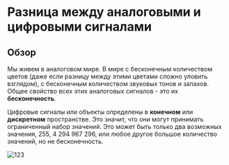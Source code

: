 # Разница между аналоговыми и цифровыми сигналами
## Обзор
Мы живем в аналоговом мире. В мире с бесконечным количеством цветов (даже если разницу между этими цветами сложно уловить взглядом), с бесконечным количеством звуковых тонов и запахов.
Общее свойство всех этих аналоговых сигналов - это их **бесконечность**.

Цифровые сигналы или объекты определены в **конечном** или **дискретном** пространстве. Это значит, что они могут принимать ограниченный набор значений. Это может быть только два возможных значения, 255, 4 294 967 296, или любое другое большое количество значений, но не бесконечность.

![123](https://cdn.sparkfun.com/assets/4/a/e/6/f/51c9c988ce395fab0e000000.png)
